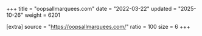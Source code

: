 +++
title = "oopsallmarquees.com"
date = "2022-03-22"
updated = "2025-10-26"
weight = 6201

[extra]
source = "https://oopsallmarquees.com/"
ratio = 100
size = 6
+++
